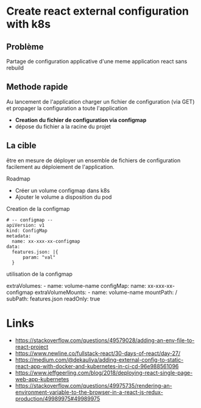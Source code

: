# Create react external configuration with k8s

## Problème 
Partage de configuration applicative d'une meme application react sans rebuild

## Methode rapide 
Au lancement de l'application charger un fichier de configuration (via GET) et propager la configuration a toute l'application 

- **Creation du fichier de configuration via configmap**
- dépose du fichier a la racine du projet


## La cible
être en mesure de déployer un ensemble de fichiers de configuration facilement au déploiement de l'application.

Roadmap 
- Créer un volume configmap dans k8s 
- Ajouter le volume a disposition du pod

Creation de la configmap 
```
# -- configmap --
apiVersion: v1
kind: ConfigMap
metadata:
  name: xx-xxx-xx-configmap
data:
  features.json: |{
      param: "val" 
  }
```

utilisation de la configmap


  extraVolumes:
    - name: volume-name
      configMap:
        name: xx-xxx-xx-configmap
  extraVolumeMounts:
    - name:  volume-name
      mountPath: /<path>
      subPath: features.json
      readOnly: true






# Links 
- https://stackoverflow.com/questions/49579028/adding-an-env-file-to-react-project
- https://www.newline.co/fullstack-react/30-days-of-react/day-27/
- https://medium.com/@dekauliya/adding-external-config-to-static-react-app-with-docker-and-kubernetes-in-ci-cd-96e988561096
- https://www.jeffgeerling.com/blog/2018/deploying-react-single-page-web-app-kubernetes
- https://stackoverflow.com/questions/49975735/rendering-an-environment-variable-to-the-browser-in-a-react-js-redux-production/49989975#49989975
